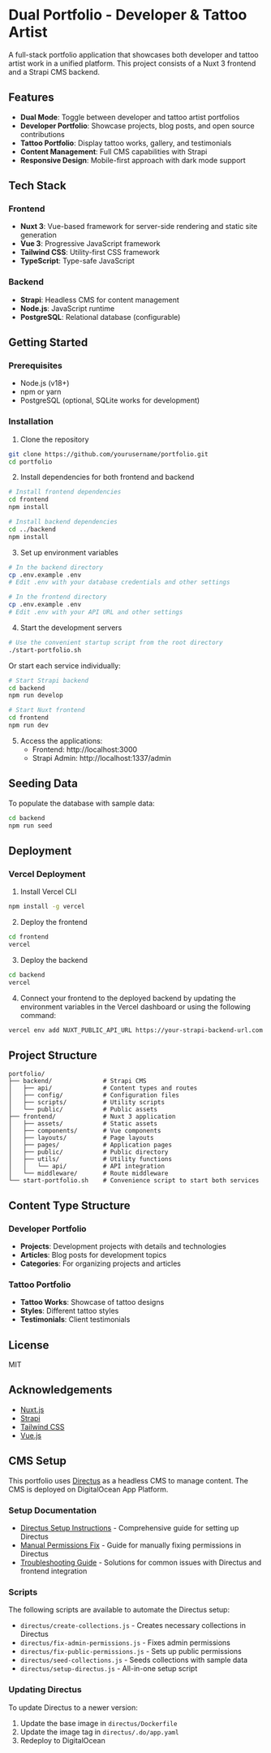 # Dual Portfolio - Developer & Tattoo Artist

A full-stack portfolio application that showcases both developer and tattoo artist work in a unified platform. This project consists of a Nuxt 3 frontend and a Strapi CMS backend.

## Features

- **Dual Mode**: Toggle between developer and tattoo artist portfolios
- **Developer Portfolio**: Showcase projects, blog posts, and open source contributions
- **Tattoo Portfolio**: Display tattoo works, gallery, and testimonials
- **Content Management**: Full CMS capabilities with Strapi
- **Responsive Design**: Mobile-first approach with dark mode support

## Tech Stack

### Frontend
- **Nuxt 3**: Vue-based framework for server-side rendering and static site generation
- **Vue 3**: Progressive JavaScript framework
- **Tailwind CSS**: Utility-first CSS framework
- **TypeScript**: Type-safe JavaScript

### Backend
- **Strapi**: Headless CMS for content management
- **Node.js**: JavaScript runtime
- **PostgreSQL**: Relational database (configurable)

## Getting Started

### Prerequisites
- Node.js (v18+)
- npm or yarn
- PostgreSQL (optional, SQLite works for development)

### Installation

1. Clone the repository
```bash
git clone https://github.com/yourusername/portfolio.git
cd portfolio
```

2. Install dependencies for both frontend and backend
```bash
# Install frontend dependencies
cd frontend
npm install

# Install backend dependencies
cd ../backend
npm install
```

3. Set up environment variables
```bash
# In the backend directory
cp .env.example .env
# Edit .env with your database credentials and other settings

# In the frontend directory
cp .env.example .env
# Edit .env with your API URL and other settings
```

4. Start the development servers
```bash
# Use the convenient startup script from the root directory
./start-portfolio.sh
```

Or start each service individually:

```bash
# Start Strapi backend
cd backend
npm run develop

# Start Nuxt frontend
cd frontend
npm run dev
```

5. Access the applications:
   - Frontend: http://localhost:3000
   - Strapi Admin: http://localhost:1337/admin

## Seeding Data

To populate the database with sample data:

```bash
cd backend
npm run seed
```

## Deployment

### Vercel Deployment

1. Install Vercel CLI
```bash
npm install -g vercel
```

2. Deploy the frontend
```bash
cd frontend
vercel
```

3. Deploy the backend
```bash
cd backend
vercel
```

4. Connect your frontend to the deployed backend by updating the environment variables in the Vercel dashboard or using the following command:
```bash
vercel env add NUXT_PUBLIC_API_URL https://your-strapi-backend-url.com
```

## Project Structure

```
portfolio/
├── backend/              # Strapi CMS
│   ├── api/              # Content types and routes
│   ├── config/           # Configuration files
│   ├── scripts/          # Utility scripts
│   └── public/           # Public assets
├── frontend/             # Nuxt 3 application
│   ├── assets/           # Static assets
│   ├── components/       # Vue components
│   ├── layouts/          # Page layouts
│   ├── pages/            # Application pages
│   ├── public/           # Public directory
│   ├── utils/            # Utility functions
│   │   └── api/          # API integration
│   └── middleware/       # Route middleware
└── start-portfolio.sh    # Convenience script to start both services
```

## Content Type Structure

### Developer Portfolio
- **Projects**: Development projects with details and technologies
- **Articles**: Blog posts for development topics
- **Categories**: For organizing projects and articles

### Tattoo Portfolio
- **Tattoo Works**: Showcase of tattoo designs
- **Styles**: Different tattoo styles
- **Testimonials**: Client testimonials

## License

MIT

## Acknowledgements

- [Nuxt.js](https://nuxt.com)
- [Strapi](https://strapi.io)
- [Tailwind CSS](https://tailwindcss.com)
- [Vue.js](https://vuejs.org)

## CMS Setup

This portfolio uses [Directus](https://directus.io/) as a headless CMS to manage content. The CMS is deployed on DigitalOcean App Platform.

### Setup Documentation

- [Directus Setup Instructions](./directus/SETUP_INSTRUCTIONS.md) - Comprehensive guide for setting up Directus
- [Manual Permissions Fix](./MANUAL_PERMISSIONS_FIX.md) - Guide for manually fixing permissions in Directus
- [Troubleshooting Guide](./TROUBLESHOOTING.md) - Solutions for common issues with Directus and frontend integration

### Scripts

The following scripts are available to automate the Directus setup:

- `directus/create-collections.js` - Creates necessary collections in Directus
- `directus/fix-admin-permissions.js` - Fixes admin permissions
- `directus/fix-public-permissions.js` - Sets up public permissions
- `directus/seed-collections.js` - Seeds collections with sample data
- `directus/setup-directus.js` - All-in-one setup script

### Updating Directus

To update Directus to a newer version:

1. Update the base image in `directus/Dockerfile`
2. Update the image tag in `directus/.do/app.yaml`
3. Redeploy to DigitalOcean
